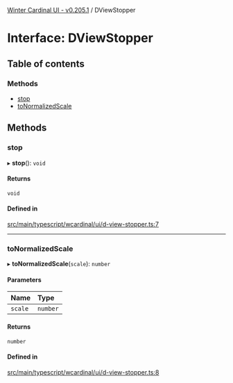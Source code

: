 [Winter Cardinal UI - v0.205.1](../index.md) / DViewStopper

# Interface: DViewStopper

## Table of contents

### Methods

- [stop](DViewStopper.md#stop)
- [toNormalizedScale](DViewStopper.md#tonormalizedscale)

## Methods

### stop

▸ **stop**(): `void`

#### Returns

`void`

#### Defined in

[src/main/typescript/wcardinal/ui/d-view-stopper.ts:7](https://github.com/winter-cardinal/winter-cardinal-ui/blob/v0.205.1/src/main/typescript/wcardinal/ui/d-view-stopper.ts#L7)

___

### toNormalizedScale

▸ **toNormalizedScale**(`scale`): `number`

#### Parameters

| Name | Type |
| :------ | :------ |
| `scale` | `number` |

#### Returns

`number`

#### Defined in

[src/main/typescript/wcardinal/ui/d-view-stopper.ts:8](https://github.com/winter-cardinal/winter-cardinal-ui/blob/v0.205.1/src/main/typescript/wcardinal/ui/d-view-stopper.ts#L8)
